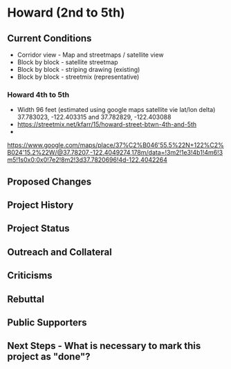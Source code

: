 # Howard (2nd to 5th)

## Current Conditions
- Corridor view - Map and streetmaps / satellite view
- Block by block - satellite streetmap
- Block by block - striping drawing (existing)
- Block by block - streetmix (representative)

### Howard 4th to 5th
- Width 96 feet (estimated using google maps satellite vie lat/lon delta) 37.783023, -122.403315 and 37.782829, -122.403088
- https://streetmix.net/kfarr/15/howard-street-btwn-4th-and-5th
- 
https://www.google.com/maps/place/37%C2%B046'55.5%22N+122%C2%B024'15.2%22W/@37.78207,-122.4049274,178m/data=!3m2!1e3!4b1!4m6!3m5!1s0x0:0x0!7e2!8m2!3d37.7820696!4d-122.4042264

## Proposed Changes

## Project History

## Project Status

## Outreach and Collateral

## Criticisms

## Rebuttal

## Public Supporters

## Next Steps - What is necessary to mark this project as "done"?

